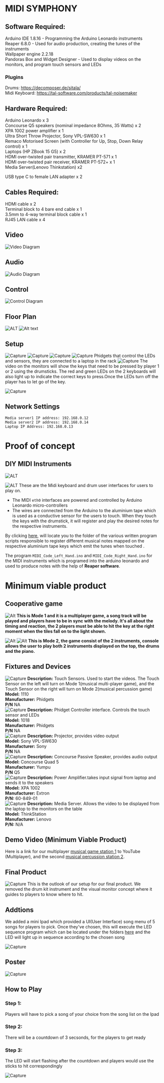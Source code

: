 # MIDI SYMPHONY

## Software Required:<br>

Arduino IDE 1.8.16 - Programming the Arduino Leonardo instruments<br>
Reaper 6.8.0 - Used for audio production, creating the tunes of the instruments<br>
Wallpaper engine 2.2.18 <br>
Pandoras Box and Widget Designer - Used to display videos on the monitors, and program touch sensors and LEDs<br>
### **Plugins**
Drums: https://decomposer.de/sitala/ <br>
Midi Keyboard: https://tal-software.com/products/tal-noisemaker<br>


## Hardware Required:<br>
Arduino Leonardo x 3<br>
Concourse Q5 speakers (nominal impedance 8Ohms, 35 Watts) x 2<br>
XPA 1002 power amplifier x 1<br>
Ultra Short Throw Projector, Sony VPL-SW630 x 1<br>
Remaco Motorised Screen (with Controller for Up, Stop, Down Relay control) x 1<br>
Laptops (HP ZBook 15 G5) x 2<br>
HDMI over-twisted pair transmitter, KRAMER PT-571 x 1<br>
HDMI over-twisted pair receiver, KRAMER PT-572+ x 1<br>
Media Server(Lenovo Thinkstation) x2<br>

USB type C to female LAN adapter x 2<br>

## Cables Required:<br>
HDMI cable x 2<br>
Terminal block to 4 bare end cable x 1<br>
3.5mm to 4-way terminal block cable x 1<br>
RJ45 LAN cable x 4<br>

## Video 
![Video Diagram](images/VideoSystemDiagram.jpg)
## Audio
![Audio Diagram](images/AudioSystemDiagram.jpg)
## Control
![Control Diagram](images/ControlSystemDiagram.jpg)

## Floor Plan
![ALT](images/FloorPlan.jpg)
![Alt text](images/layout.jpg)

## Setup 
![Capture](images/setup.jpg)
![Capture](images/Media_Servers.jpg)
![Capture](images/NetworkSwitch.jpg)
![Capture](images/phidget_setup2.jpg)
Phidgets that control the LEDs and sensors, they are connected to a laptop in the rack
![Capture](images/keyboardled.jpg)
The video on the monitors will show the keys that need to be pressed by player 1 or 2 using the drumsticks. The red and green LEDs on the 2 keyboards will also light up to indicate the correct keys to press.Once the LEDs turn off the player has to let go of the key.

![Capture](images/rack2.jpg)
## Network Settings
```
Media server1 IP address: 192.168.0.12 
Media server2 IP address: 192.168.0.14
Laptop IP Address: 192.168.0.13
```
# Proof of concept 
## DIY MIDI Instruments
![ALT](images/MIDI_Keyboard.jpg)


![ALT](images/Drum.jpg)
These are the Midi keyboard and drum user interfaces for users to play on.
* The MIDI `eth0` interfaces are powered and controlled by Arduino Leonardo micro-controllers
* The wires are connected from the Arduino to the aluminium tape which is used as a conductive sensor for the users to touch. When they touch the keys with the drumstick, it will register and play the desired notes for the respective instruments.

By clicking [here](MIDI_Code/MIDI_Code_Game_Drum_Keyboard/), will locate you to the folder of the various written program scripts responsible to register different musical notes mapped on the respective aluminium tape keys which emit the tunes when touched .

The program `MIDI_Code_Left_Hand.ino` and `MIDI_Code_Right_Hand.ino` for the MIDI instruments which is programed into the arduino leonardo and used to produce notes with the help of **Reaper software**.

# Minimum viable product
## Cooperative game
![Alt](images/Multiplayer.jpg)
__This is Mode 1 and it is a multiplayer game, a song track will be played and players have to be in sync with the melody. It's all about the timing and reaction, the  2 players must be able to hit the key at the right moment when the tiles fall on to the light shown.__

![Alt](images/MVP_Station2.png)
![Alt](images/Percussion.jpg)
__This is Mode 2, the game consist of the 2 instruments, console allows the user to play both 2 instruments displayed on the top, the drums and the piano.__

## Fixtures and Devices

![Capture](images/TouchSensor.jpg)
**Description:** Touch Sensors. Used to start the videos. The Touch Sensor on the left will turn on Mode 1(musical multi-player game), and the Touch Sensor on the right will turn on Mode 2(musical percussion game) <br>
**Model:** 1110 <br>
**Manufacturer:** Phidgets <br>
**P/N** NA <br>
![Capture](images/Phidget_Interface.jpg)
**Description:** Phidget Controller interface. Controls the touch sensor and LEDs <br>
**Model:** 1018 <br>
**Manufacturer:** Phidgets <br>
**P/N** NA <br>
![Capture](images/Projector.jpg)
**Description:** Projector, provides video output <br>
**Model:** Sony VPL-SW630 <br>
**Manufacturer:** Sony <br>
**P/N** NA <br>
![Capture](images/Speaker1.jpg)
**Description:** Concourse Passive Speaker, provides audio output <br>
**Model:** Concourse Quad 5  <br>
**Manufacturer:** Yumpu <br>
**P/N** Q5 <br>
![Capture](images/XPA1002Amp.jpg)
**Description:** Power Amplifier.takes input signal from laptop and sends it to the speakers<br>
**Model:** XPA 1002 <br>
**Manufacturer:** Extron <br>
**P/N:** 60-849-01 <br>
![Capture](images/server.jpg)
**Description:** Media Server. Allows the video to be displayed from the laptop to the monitors on the table<br>
**Model:** ThinkStation <br>
**Manufacturer:** Lenovo <br>
**P/N:** N/A <br>

## Demo Video (**M**inimum **V**iable **P**roduct)

Here is a link for our multiplayer [musical game station 1][station1_url] to YouTube (Multiplayer), and the second [musical percussion station 2][station2_url].


[station1_url]: https://www.youtube.com/watch?v=DKCg_on9eKA&t=11s
[station2_url]: https://youtu.be/bg39pkCY94s

## Final Product
![Capture](images/Final_Products.jpg)
This is the outlook of our setup for our final product. We removed the drum kit instrument and the visual monitor concept where it guides to players to know where to hit.

## Addtions
We added a mini Ipad which provided a UI(User Interface) song menu of 5 songs for players to pick. Once they've chosen, this will execute the LED sequence program which can be located under the folders [here](MIDI_Code/MIDI_Code_Game_Drum_Keyboard/) and the LED will light up in sequence according to the chosen song

![Capture](images/Songmenu.jpg)

## Poster 
![Capture](images/Poster.jpg)

## How to Play

### Step 1:
Players will have to pick a song of your choice from the song list on the Ipad 

### Step 2:
There will be a countdown of 3 secsonds, for the players
to get ready 

### Step 3:
The LED will start flashing after the countdown and players would use the sticks to hit correspondingly

![Capture](images/Hit.jpg)











